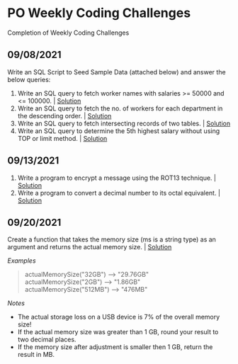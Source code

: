 # PO Weekly Coding Challenges
Completion of Weekly Coding Challenges

## 09/08/2021
Write an SQL Script to Seed Sample Data (attached below) and answer the below queries:
  1. Write an SQL query to fetch worker names with salaries >= 50000 and <= 100000. | [Solution](https://github.com/ajang06/POWeeklyCoding/blob/d2d9d6df03b8eefdb66c10e65bf64fa6ba2d3c99/Week1/1.sql)
  2. Write an SQL query to fetch the no. of workers for each department in the descending order. | [Solution](https://github.com/ajang06/POWeeklyCoding/blob/d2d9d6df03b8eefdb66c10e65bf64fa6ba2d3c99/Week1/2.sql)
  3. Write an SQL query to fetch intersecting records of two tables. | [Solution](https://github.com/ajang06/POWeeklyCoding/blob/d2d9d6df03b8eefdb66c10e65bf64fa6ba2d3c99/Week1/3.sql)
  4. Write an SQL query to determine the 5th highest salary without using TOP or limit method. | [Solution](https://github.com/ajang06/POWeeklyCoding/blob/d2d9d6df03b8eefdb66c10e65bf64fa6ba2d3c99/Week1/4.sql)

## 09/13/2021
  1. Write a program to encrypt a message using the ROT13 technique. | [Solution](https://github.com/ajang06/POWeeklyCoding/blob/main/Week2/src/main/java/solutions/ROT13Technique.java)
  2. Write a program to convert a decimal number to its octal equivalent. | [Solution](https://github.com/ajang06/POWeeklyCoding/blob/main/Week2/src/main/java/solutions/DecimalToOctal.java)

## 09/20/2021
Create a function that takes the memory size (ms is a string type) as an argument and returns the actual memory size. | [Solution](https://github.com/ajang06/POWeeklyCoding/blob/main/Week3/src/main/java/solutions/Memory.java)

*Examples*
> actualMemorySize("32GB") --> "29.76GB"<br />
> actualMemorySize("2GB") --> "1.86GB"<br />
> actualMemorySize("512MB") --> "476MB"<br />

*Notes*
- The actual storage loss on a USB device is 7% of the overall memory size!
- If the actual memory size was greater than 1 GB, round your result to two decimal places.
- If the memory size after adjustment is smaller then 1 GB, return the result in MB. 

